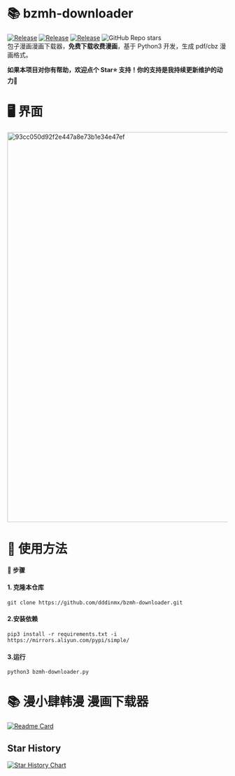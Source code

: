 # 📚 bzmh-downloader
<a href="https://github.com/dddinmx/bzmh-downloader"><img alt="Release" src="https://img.shields.io/badge/crawler-bule"></a>
<a href="https://github.com/dddinmx/bzmh-downloader"><img alt="Release" src="https://img.shields.io/badge/python-3.8%2B-8A2BE2"></a>
<a href="https://github.com/dddinmx/bzmh-downloader"><img alt="Release" src="https://img.shields.io/badge/Version-1.3.1-yellow"></a>
![GitHub Repo stars](https://img.shields.io/github/stars/dddinmx/bzmh-downloader?color=gree)  
包子漫画漫画下载器，**免费下载收费漫画**，基于 Python3 开发，生成 pdf/cbz 漫画格式。  

**如果本项目对你有帮助，欢迎点个 Star⭐ 支持！你的支持是我持续更新维护的动力🙏**

# 🖥️ 界面

<img width="890" alt="93cc050d92f2e447a8e73b1e34e47ef" src="https://github.com/user-attachments/assets/a6844f9e-7d61-43af-b70f-4a9991b97f31" />  

# 📖 使用方法

#### 📝 步骤

#### 1. 克隆本仓库

```
git clone https://github.com/dddinmx/bzmh-downloader.git
```

#### 2.安装依赖

```
pip3 install -r requirements.txt -i https://mirrors.aliyun.com/pypi/simple/
```

#### 3.运行
```
python3 bzmh-downloader.py
```

# 📚 漫小肆韩漫 漫画下载器
[![Readme Card](https://github-readme-stats.vercel.app/api/pin/?username=dddinmx&repo=mxs-downloader)](https://github.com/dddinmx/mxs-downloader)

## Star History

<a href="https://www.star-history.com/#dddinmx/bzmh-downloader&Date">
 <picture>
   <source media="(prefers-color-scheme: dark)" srcset="https://api.star-history.com/svg?repos=dddinmx/bzmh-downloader&type=Date&theme=dark" />
   <source media="(prefers-color-scheme: light)" srcset="https://api.star-history.com/svg?repos=dddinmx/bzmh-downloader&type=Date" />
   <img alt="Star History Chart" src="https://api.star-history.com/svg?repos=dddinmx/bzmh-downloader&type=Date" />
 </picture>
</a>




